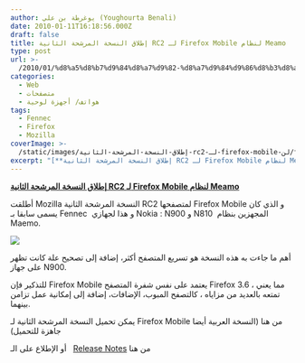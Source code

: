 ```yaml
---
author: يوغرطة بن علي (Youghourta Benali)
date: 2010-01-11T16:18:56.000Z
draft: false
title: إطلاق النسخة المرشحة الثانية RC2 لـ Firefox Mobile لنظام Meamo
type: post
url: >-
  /2010/01/%d8%a5%d8%b7%d9%84%d8%a7%d9%82-%d8%a7%d9%84%d9%86%d8%b3%d8%ae%d8%a9-%d8%a7%d9%84%d9%85%d8%b1%d8%b4%d8%ad%d8%a9-%d8%a7%d9%84%d8%ab%d8%a7%d9%86%d9%8a%d8%a9-rc2-%d9%84%d9%80-firefox-mobile-%d9%84%d9%86/
categories:
  - Web
  - متصفحات
  - هواتف/ أجهزة لوحية
tags:
  - Fennec
  - Firefox
  - Mozilla
coverImage: >-
  /static/images/إطلاق-النسخة-المرشحة-الثانية-rc2-لـ-firefox-mobile-لن/fennec.png
excerpt: "[**إطلاق النسخة المرشحة الثانية RC2 لـ Firefox Mobile لنظام Meamo**](https://www.it-scoop.com/2010/01/%d8%a5%d8%b7%d9%84%d8%a7%d9%82-%d8%a7%d9%84%d9%86%d8%b3%d8%ae%d8%a9-%d8%a7%d9%84%d9%85%d8%b1%d8%b4%d8%ad%d8%a9-%d8%a7%d9%84%d8%ab%d8%a7%d9%86%d9%8a%d8%a9-rc2-%d9%84%d9%80-firefox-mobile-%d9%84%d9%86/)\n\nأطلقت Mozilla النسخة المرشحة الثانية RC2 لمتصفحها Firefox Mobile و الذي كان يسمى سابقا بـ Fennec\_ و هذا لجهازي Nokia : N900 و N810\_ المجهزين بنظام Maemo.\n\n\n\nأهم ما جاءت به هذه"
---
```

[**إطلاق النسخة المرشحة الثانية RC2 لـ Firefox Mobile لنظام Meamo**](https://www.it-scoop.com/2010/01/%d8%a5%d8%b7%d9%84%d8%a7%d9%82-%d8%a7%d9%84%d9%86%d8%b3%d8%ae%d8%a9-%d8%a7%d9%84%d9%85%d8%b1%d8%b4%d8%ad%d8%a9-%d8%a7%d9%84%d8%ab%d8%a7%d9%86%d9%8a%d8%a9-rc2-%d9%84%d9%80-firefox-mobile-%d9%84%d9%86/)

أطلقت Mozilla النسخة المرشحة الثانية RC2 لمتصفحها Firefox Mobile و الذي كان يسمى سابقا بـ Fennec  و هذا لجهازي Nokia : N900 و N810  المجهزين بنظام Maemo.

![](/static/images/إطلاق-النسخة-المرشحة-الثانية-rc2-لـ-firefox-mobile-لن/fennec.png)

أهم ما جاءت به هذه النسخة هو تسريع المتصفح أكثر، إضافة إلى تصحيح علة كانت تظهر على جهاز N900.

للتذكير فإن Firefox Mobile يعتمد على نفس شفرة المتصفح Firefox 3.6 ، مما يعني تمتعه بالعديد من مزاياه ، كالتصفح المبوب، الإضافات، إضافة إلى إمكانية عمل تزامن بينهما.

يمكن تحميل النسخة المرشحة الثانية لـ Firefox Mobile من هنا (النسخة العربية أيضا جاهزة للتحميل)

أو الإطلاع على الـ   [Release Notes](https://www.mozilla.com/en-US/mobile/1.0/releasenotes/) من هنا
